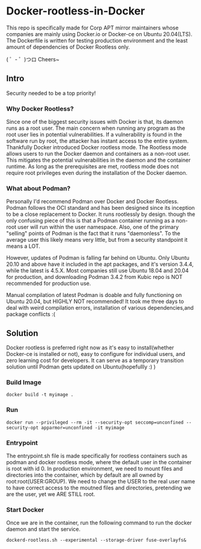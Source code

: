 # Docker-rootless-in-Docker
This repo is specifically made for Corp APT mirror maintainers whose companies are mainly using Docker.io or Docker-ce on Ubuntu 20.04(LTS). The Dockerfile is written for testing production environment and the least amount of dependencies of Docker Rootless only.

( ゜- ゜)つロ Cheers~

## Intro 
Security needed to be a top priority! 

### Why Docker Rootless? 
Since one of the biggest security issues with Docker is that, its daemon runs as a root user. The main concern when running any program as the root user lies in potential vulnerabilities. If a vulnerability is found in the software run by root, the attacker has instant access to the entire system. Thankfully Docker introduced Docker rootless mode. The Rootless mode allows users to run the Docker daemon and containers as a non-root user. This mitigates the potential vulnerabilities in the daemon and the container runtime. As long as the prerequisites are met, rootless mode does not require root privileges even during the installation of the Docker daemon. 

### What about Podman?
Personally I'd recommend Podman over Docker and Docker Rootless. Podman follows the OCI standard and has been designed since its inception to be a close replacement to Docker. It runs rootlessly by design. though the only confusing piece of this is that a Podman container running as a non-root user will run within the user namespace. Also, one of the primary "selling" points of Podman is the fact that it runs "daemonless". To the average user this likely means very little, but from a security standpoint it means a LOT.  

However, updates of Podman is falling far behind on Ubuntu. Only Ubuntu 20.10 and above have it included in the apt packages, and it's version 3.4.4, while the latest is 4.5.X. Most companies still use Ubuntu 18.04 and 20.04 for production, and downloading Podman 3.4.2 from Kubic repo is NOT recommended for production use. 

Manual compilation of latest Podman is doable and fully functioning on Ubuntu 20.04, but HIGHLY NOT recommended! It took me three days to deal with weird compilation errors, installation of various dependencies,and package conflicts :(  

## Solution
Docker rootless is preferred right now as it's easy to install(whether Docker-ce is installed or not), easy to configure for individual users, and zero learning cost for developers. It can serve as a temporary transition solution until Podman gets updated on Ubuntu(hopefullly :) ) 

### Build Image
```
docker build -t myimage .
```

### Run
```
docker run --privileged --rm -it --security-opt seccomp=unconfined --security-opt apparmor=unconfined -it myimage
```

### Entrypoint
The entrypoint.sh file is made specifically for rootless containers such as podman and docker rootless mode, where the default user in the container is root with id 0. In production environment, we need to mount files and directories into the container, which by default are all owned by root:root(USER:GROUP). We need to change the USER to the real user name to have correct access to the moutned files and directories,  pretending we are the user, yet we ARE STILL root.

### Start Docker
Once we are in the container, run the following command to run the docker daemon and start the service.
```
dockerd-rootless.sh --experimental --storage-driver fuse-overlayfs&
```
